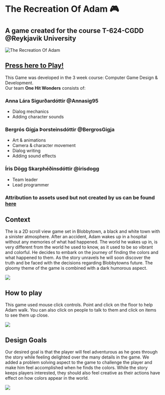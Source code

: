 # The Recreation Of Adam :video_game:
## A game created for the course T-624-CGDD @Reykjavik University
![The Recreation Of Adam](https://i.imgur.com/K4zCwNH.png)

## [Press here to Play!](https://simmer.io/@Adam/therecreationofadam)

This Game was developed in the 3 week course: Computer Game Design & Development.  
Our team **One Hit Wonders** consists of:

### **Anna Lára Sigurðardóttir** @Annasig95
* Dialog mechanics
* Adding character sounds

### **Bergrós Gígja Þorsteinsdóttir** @BergrosGigja
* Art & animations
* Camera & character movement
* Dialog writing
* Adding sound effects

### **Íris Dögg Skarphéðinsdóttir** @irisdogg
* Team leader
* Lead programmer

### Attribution to assets used but not created by us can be found [here](https://github.com/BergrosGigja/The-recreation-of-Adam/blob/master/Attribution.md)

## Context

The is a 2D scroll view game set in Blobbytown, a black and white town with a sinister atmosphere.
After an accident, Adam wakes up in a hospital without any memories of what had happened. The world he wakes up in, is very different from the world he used to know, as it used to be so vibrant and colorful. He decides to embark on the journey of finding the colors and what happened to them. As the story unravels he will soon discover the truth and be faced with the decisions regarding Blobbytowns future. The gloomy theme of the game is combined with a dark humorous aspect.

![](https://media.giphy.com/media/f9RmPAAKmRBEPKClE2/giphy.gif)

## How to play

This game used mouse click controls. Point and click on the floor to help Adam walk. You can also click on people to talk to them and click on items to see them up close.

![](https://media.giphy.com/media/1rM1e6I7IEvxhbEMZr/giphy.gif)

## Design Goals

Our desired goal is that the player will feel adventurous as he goes through the story while feeling delighted over the many details in the game. We added a problem solving aspect to the game to challenge the player and make him feel accomplished when he finds the colors. While the story keeps players interested, they should also feel creative as their actions have effect on how colors appear in the world.

![](https://media.giphy.com/media/21SpDc0lR7smrrMCvq/giphy.gif)
